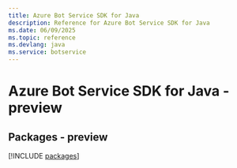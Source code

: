 ```yaml
---
title: Azure Bot Service SDK for Java
description: Reference for Azure Bot Service SDK for Java
ms.date: 06/09/2025
ms.topic: reference
ms.devlang: java
ms.service: botservice
---
```

# Azure Bot Service SDK for Java - preview
## Packages - preview
[!INCLUDE [packages](bot-service-index.md)]